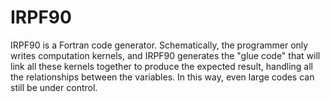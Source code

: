 IRPF90
======

IRPF90 is a Fortran code generator. Schematically, the programmer
only writes computation kernels, and IRPF90 generates the "glue code" that will link all these kernels together to produce the expected result, handling all the relationships between the variables. In this way, even large codes can still be under control.